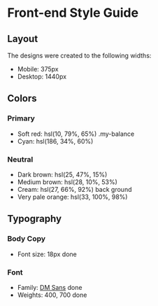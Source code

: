 # Front-end Style Guide

## Layout

The designs were created to the following widths:

- Mobile: 375px
- Desktop: 1440px

## Colors

### Primary

- Soft red: hsl(10, 79%, 65%) .my-balance
- Cyan: hsl(186, 34%, 60%)

### Neutral

- Dark brown: hsl(25, 47%, 15%)
- Medium brown: hsl(28, 10%, 53%)
- Cream: hsl(27, 66%, 92%) back ground
- Very pale orange: hsl(33, 100%, 98%)

## Typography

### Body Copy

- Font size: 18px done

### Font

- Family: [DM Sans](https://fonts.google.com/specimen/DM+Sans) done
- Weights: 400, 700 done
